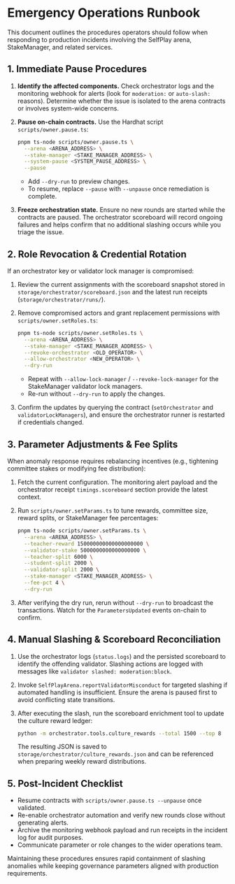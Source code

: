 # Emergency Operations Runbook

This document outlines the procedures operators should follow when responding to
production incidents involving the SelfPlay arena, StakeManager, and related
services.

## 1. Immediate Pause Procedures

1. **Identify the affected components.** Check orchestrator logs and the
   monitoring webhook for alerts (look for `moderation:` or `auto-slash:`
   reasons). Determine whether the issue is isolated to the arena contracts or
   involves system-wide concerns.

2. **Pause on-chain contracts.** Use the Hardhat script `scripts/owner.pause.ts`:

   ```bash
   pnpm ts-node scripts/owner.pause.ts \
     --arena <ARENA_ADDRESS> \
     --stake-manager <STAKE_MANAGER_ADDRESS> \
     --system-pause <SYSTEM_PAUSE_ADDRESS> \
     --pause
   ```

   - Add `--dry-run` to preview changes.
   - To resume, replace `--pause` with `--unpause` once remediation is complete.

3. **Freeze orchestration state.** Ensure no new rounds are started while the
   contracts are paused. The orchestrator scoreboard will record ongoing
   failures and helps confirm that no additional slashing occurs while you
   triage the issue.

## 2. Role Revocation & Credential Rotation

If an orchestrator key or validator lock manager is compromised:

1. Review the current assignments with the scoreboard snapshot stored in
   `storage/orchestrator/scoreboard.json` and the latest run receipts
   (`storage/orchestrator/runs/`).

2. Remove compromised actors and grant replacement permissions with
   `scripts/owner.setRoles.ts`:

   ```bash
   pnpm ts-node scripts/owner.setRoles.ts \
     --arena <ARENA_ADDRESS> \
     --stake-manager <STAKE_MANAGER_ADDRESS> \
     --revoke-orchestrator <OLD_OPERATOR> \
     --allow-orchestrator <NEW_OPERATOR> \
     --dry-run
   ```

   - Repeat with `--allow-lock-manager` / `--revoke-lock-manager` for the
     StakeManager validator lock managers.
   - Re-run without `--dry-run` to apply the changes.

3. Confirm the updates by querying the contract (`setOrchestrator` and
   `validatorLockManagers`), and ensure the orchestrator runner is restarted if
   credentials changed.

## 3. Parameter Adjustments & Fee Splits

When anomaly response requires rebalancing incentives (e.g., tightening
committee stakes or modifying fee distribution):

1. Fetch the current configuration. The monitoring alert payload and the
   orchestrator receipt `timings.scoreboard` section provide the latest context.

2. Run `scripts/owner.setParams.ts` to tune rewards, committee size, reward
   splits, or StakeManager fee percentages:

   ```bash
   pnpm ts-node scripts/owner.setParams.ts \
     --arena <ARENA_ADDRESS> \
     --teacher-reward 150000000000000000000 \
     --validator-stake 5000000000000000000 \
     --teacher-split 6000 \
     --student-split 2000 \
     --validator-split 2000 \
     --stake-manager <STAKE_MANAGER_ADDRESS> \
     --fee-pct 4 \
     --dry-run
   ```

3. After verifying the dry run, rerun without `--dry-run` to broadcast the
   transactions. Watch for the `ParametersUpdated` events on-chain to confirm.

## 4. Manual Slashing & Scoreboard Reconciliation

1. Use the orchestrator logs (`status.logs`) and the persisted scoreboard to
   identify the offending validator. Slashing actions are logged with messages
   like `validator slashed: moderation:block`.

2. Invoke `SelfPlayArena.reportValidatorMisconduct` for targeted slashing if
   automated handling is insufficient. Ensure the arena is paused first to
   avoid conflicting state transitions.

3. After executing the slash, run the scoreboard enrichment tool to update the
   culture reward ledger:

   ```bash
   python -m orchestrator.tools.culture_rewards --total 1500 --top 8
   ```

   The resulting JSON is saved to `storage/orchestrator/culture_rewards.json`
   and can be referenced when preparing weekly reward distributions.

## 5. Post-Incident Checklist

- Resume contracts with `scripts/owner.pause.ts --unpause` once validated.
- Re-enable orchestrator automation and verify new rounds close without
  generating alerts.
- Archive the monitoring webhook payload and run receipts in the incident log
  for audit purposes.
- Communicate parameter or role changes to the wider operations team.

Maintaining these procedures ensures rapid containment of slashing anomalies
while keeping governance parameters aligned with production requirements.

